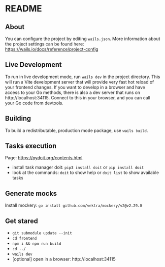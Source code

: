 # README

## About

You can configure the project by editing `wails.json`. More information about the project settings can be found
here: https://wails.io/docs/reference/project-config

## Live Development

To run in live development mode, run `wails dev` in the project directory. This will run a Vite development
server that will provide very fast hot reload of your frontend changes. If you want to develop in a browser
and have access to your Go methods, there is also a dev server that runs on http://localhost:34115. Connect
to this in your browser, and you can call your Go code from devtools.

## Building

To build a redistributable, production mode package, use `wails build`.


## Tasks execution
Page: https://pydoit.org/contents.html
- install task manager doit: `pip3 install doit` or `pip install doit`
- look at the commands: `doit` to show help or `doit list` to show available tasks 

## Generate mocks
Install mockery: `go install github.com/vektra/mockery/v2@v2.29.0`

## Get stared
- `git submodule update --init`
- `cd frontend`
- `npm i && npm run build`
- `cd ../`
- `wails dev`
- [optional] open in a browser: http://localhost:34115
